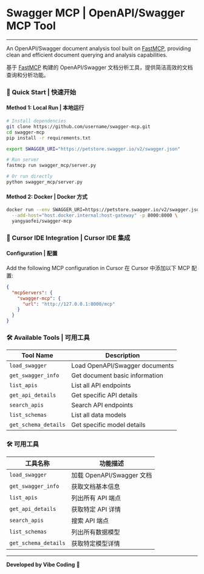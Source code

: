 # Swagger MCP | OpenAPI/Swagger MCP Tool


---


An OpenAPI/Swagger document analysis tool built on [FastMCP](https://gofastmcp.com), providing clean and efficient document querying and analysis capabilities.

基于 [FastMCP](https://gofastmcp.com) 构建的 OpenAPI/Swagger 文档分析工具，提供简洁高效的文档查询和分析功能。

### 🚀 Quick Start | 快速开始

#### Method 1: Local Run | 本地运行

```bash
# Install dependencies
git clone https://github.com/username/swagger-mcp.git
cd swagger-mcp
pip install -r requirements.txt

export SWAGGER_URI="https://petstore.swagger.io/v2/swagger.json"

# Run server
fastmcp run swagger_mcp/server.py

# Or run directly
python swagger_mcp/server.py
```

#### Method 2: Docker | Docker 方式

```bash
docker run --env SWAGGER_URI=https://petstore.swagger.io/v2/swagger.json \
  --add-host="host.docker.internal:host-gateway" -p 8000:8000 \
  yangyaofei/swagger-mcp
```

### 🔧 Cursor IDE Integration | Cursor IDE 集成

#### Configuration | 配置

Add the following MCP configuration in Cursor 在 Cursor 中添加以下 MCP 配置:

```json
{
  "mcpServers": {
    "swagger-mcp": {
      "url": "http://127.0.0.1:8000/mcp"
    }
  }
}
```

### 🛠️ Available Tools | 可用工具

| Tool Name            | Description                    |
|----------------------|--------------------------------|
| `load_swagger`       | Load OpenAPI/Swagger documents |
| `get_swagger_info`   | Get document basic information |
| `list_apis`          | List all API endpoints         |
| `get_api_details`    | Get specific API details       |
| `search_apis`        | Search API endpoints           |
| `list_schemas`       | List all data models           |
| `get_schema_details` | Get specific model details     |


### 🛠️ 可用工具

| 工具名称                 | 功能描述                  |
|----------------------|-----------------------|
| `load_swagger`       | 加载 OpenAPI/Swagger 文档 |
| `get_swagger_info`   | 获取文档基本信息              |
| `list_apis`          | 列出所有 API 端点           |
| `get_api_details`    | 获取特定 API 详情           |
| `search_apis`        | 搜索 API 端点             |
| `list_schemas`       | 列出所有数据模型              |
| `get_schema_details` | 获取特定模型详情              |

---

**Developed by Vibe Coding** 🚀 